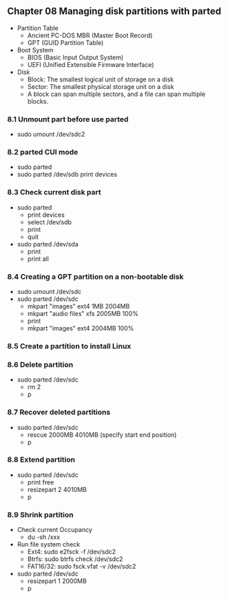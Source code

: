 ## Chapter 08 Managing disk partitions with parted
* Partition Table
  * Ancient PC-DOS MBR (Master Boot Record)
  * GPT (GUID Partition Table)
* Boot System
  * BIOS (Basic Input Output System) 
  * UEFI (Unified Extensible Firmware Interface)
* Disk
  * Block: The smallest logical unit of storage on a disk
  * Sector: The smallest physical storage unit on a disk
  * A block can span multiple sectors, and a file can span multiple blocks.
### 8.1 Unmount part before use parted
* sudo umount /dev/sdc2
### 8.2 parted CUI mode
* sudo parted
* sudo parted /dev/sdb print devices
### 8.3 Check current disk part
* sudo parted
  * print devices
  * select /dev/sdb
  * print
  * quit
* sudo parted /dev/sda
  * print
  * print all
### 8.4 Creating a GPT partition on a non-bootable disk
* sudo umount /dev/sdc
* sudo parted /dev/sdc
  * mkpart "images" ext4 1MB 2004MB
  * mkpart "audio files" xfs 2005MB 100%
  * print
  * mkpart "images" ext4 2004MB 100%
### 8.5 Create a partition to install Linux
### 8.6 Delete partition
* sudo parted /dev/sdc
  * rm 2
  * p
### 8.7 Recover deleted partitions
* sudo parted /dev/sdc
  * rescue 2000MB 4010MB (specify start end position)
  * p
### 8.8 Extend partition
* sudo parted /dev/sdc
  * print free
  * resizepart 2 4010MB
  * p
### 8.9 Shrink partition
* Check current Occupancy
  * du -sh /xxx
* Run file system check
  * Ext4: sudo e2fsck -f /dev/sdc2
  * Btrfs: sudo btrfs check /dev/sdc2
  * FAT16/32: sudo fsck.vfat -v /dev/sdc2
* sudo parted /dev/sdc
  * resizepart 1 2000MB
  * p